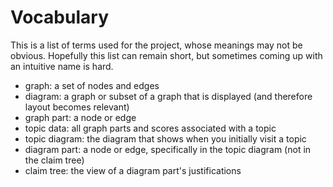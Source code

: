 # Vocabulary

This is a list of terms used for the project, whose meanings may not be obvious. Hopefully this list can remain short, but sometimes coming up with an intuitive name is hard.

- graph: a set of nodes and edges
- diagram: a graph or subset of a graph that is displayed (and therefore layout becomes relevant)
- graph part: a node or edge
- topic data: all graph parts and scores associated with a topic
- topic diagram: the diagram that shows when you initially visit a topic
- diagram part: a node or edge, specifically in the topic diagram (not in the claim tree)
- claim tree: the view of a diagram part's justifications
